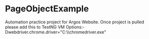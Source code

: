 # PageObjectExample
Automation practice project for Argos Website.
Once project is pulled please add this to TestNG VM Options:-Dwebdriver.chrome.driver="C:\\\chromedriver.exe"
